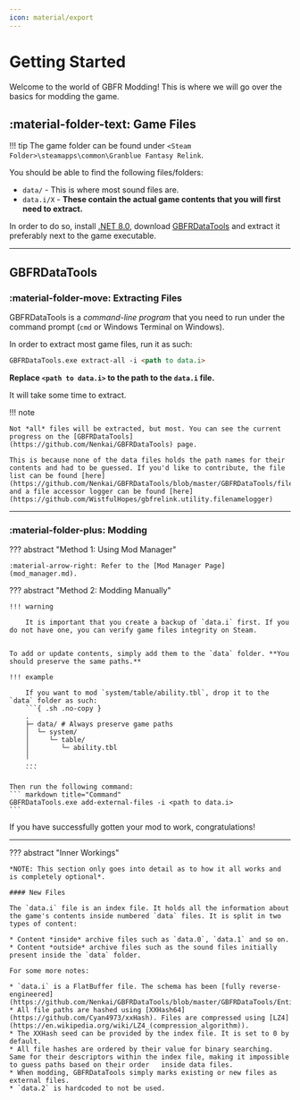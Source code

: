 ```yaml
---
icon: material/export
---
```


# Getting Started

Welcome to the world of GBFR Modding! This is where we will go over the basics for modding the game.

## :material-folder-text: Game Files

!!! tip
    The game folder can be found under `<Steam Folder>\steamapps\common\Granblue Fantasy Relink`.

You should be able to find the following files/folders:

* `data/` - This is where most sound files are.
* `data.i/X` - **These contain the actual game contents that you will first need to extract.**

In order to do so, install [.NET 8.0](https://dotnet.microsoft.com/en-us/download/dotnet/8.0), download [GBFRDataTools](https://github.com/Nenkai/GBFRDataTools/releases) and extract it preferably next to the game executable.

---

## GBFRDataTools

### :material-folder-move: Extracting Files

GBFRDataTools is a *command-line program* that you need to run under the command prompt (`cmd` or Windows Terminal on Windows).

In order to extract most game files, run it as such:

``` markdown title="Command"
GBFRDataTools.exe extract-all -i <path to data.i> 
```

**Replace `<path to data.i>` to the path to the `data.i` file.**

It will take some time to extract.

!!! note

    Not *all* files will be extracted, but most. You can see the current progress on the [GBFRDataTools](https://github.com/Nenkai/GBFRDataTools) page.
    
    This is because none of the data files holds the path names for their contents and had to be guessed. If you'd like to contribute, the file list can be found [here](https://github.com/Nenkai/GBFRDataTools/blob/master/GBFRDataTools/filelist.txt), and a file accessor logger can be found [here](https://github.com/WistfulHopes/gbfrelink.utility.filenamelogger)

---

### :material-folder-plus: Modding

??? abstract "Method 1: Using Mod Manager"

    :material-arrow-right: Refer to the [Mod Manager Page](mod_manager.md).

??? abstract "Method 2: Modding Manually"

    !!! warning

        It is important that you create a backup of `data.i` first. If you do not have one, you can verify game files integrity on Steam.


    To add or update contents, simply add them to the `data` folder. **You should preserve the same paths.**

    !!! example

        If you want to mod `system/table/ability.tbl`, drop it to the `data` folder as such:
        ```{ .sh .no-copy }
        .
        ├─ data/ # Always preserve game paths
        │  └─ system/
        │     └─ table/
        │        └─ ability.tbl
        │
        ...
        ```

    Then run the following command:
    ``` markdown title="Command"
    GBFRDataTools.exe add-external-files -i <path to data.i> 
    ```

If you have successfully gotten your mod to work, congratulations!

---

??? abstract "Inner Workings"

    *NOTE: This section only goes into detail as to how it all works and is completely optional*.

    #### New Files

    The `data.i` file is an index file. It holds all the information about the game's contents inside numbered `data` files. It is split in two types of content:

    * Content *inside* archive files such as `data.0`, `data.1` and so on.
    * Content *outside* archive files such as the sound files initially present inside the `data` folder.

    For some more notes:

    * `data.i` is a FlatBuffer file. The schema has been [fully reverse-engineered](https://github.com/Nenkai/GBFRDataTools/blob/master/GBFRDataTools/Entities/IndexFile.fbs).
    * All file paths are hashed using [XXHash64](https://github.com/Cyan4973/xxHash). Files are compressed using [LZ4](https://en.wikipedia.org/wiki/LZ4_(compression_algorithm)).
    * The XXHash seed can be provided by the index file. It is set to 0 by default.
    * All file hashes are ordered by their value for binary searching. Same for their descriptors within the index file, making it impossible to guess paths based on their order   inside data files.
    * When modding, GBFRDataTools simply marks existing or new files as external files.
    * `data.2` is hardcoded to not be used.


